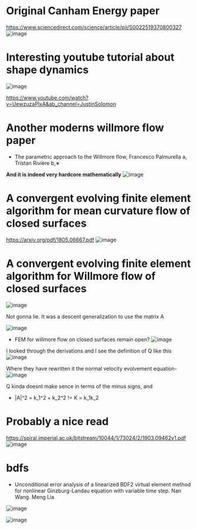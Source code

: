 # Original Canham Energy paper
https://www.sciencedirect.com/science/article/pii/S0022519370800327
![image](https://user-images.githubusercontent.com/43385748/204089456-7ed6c30e-6973-489a-9661-823dc8d1ef76.png)


# Interesting youtube tutorial about shape dynamics
![image](https://user-images.githubusercontent.com/43385748/204089520-3b6cc632-2f74-4052-9ad1-668d18d72e5f.png)

https://www.youtube.com/watch?v=UewzuzaPlxA&ab_channel=JustinSolomon


# Another moderns willmore flow paper
- The parametric approach to the Willmore flow, Francesco Palmurella a, Tristan Rivière b,∗

**And it is indeed very hardcore mathematically**
![image](https://user-images.githubusercontent.com/43385748/204089742-58bf042a-b75d-46e8-b8ce-fcbc350ff7d2.png)





# A convergent evolving finite element algorithm for mean curvature flow of closed surfaces
https://arxiv.org/pdf/1805.06667.pdf
![image](https://user-images.githubusercontent.com/43385748/204096895-bff47cc2-0aed-4213-9ae0-9a7791f1ddf1.png)


# A convergent evolving finite element algorithm for Willmore flow of closed surfaces
![image](https://user-images.githubusercontent.com/43385748/204096928-23e943ee-c5c8-4dda-8379-507555b527d6.png)

Not gonna lie. It was a descent generalization to use the matrix A

![image](https://user-images.githubusercontent.com/43385748/204098375-0a816f4d-f363-4bd5-bf68-b69e356d9d07.png)

 - FEM for willmore flow on closed surfaces remain open?
![image](https://user-images.githubusercontent.com/43385748/204101134-8cf5e2f6-2c54-4124-9d3c-48f9c458cba8.png)



I looked through the derivations and I see the definition of Q like this 
![image](https://user-images.githubusercontent.com/43385748/204104028-176d1a5f-db7a-4bfa-b5ef-270b5194ce4b.png)

Where they have rewritten it the normal velocity evolvement equation- 
![image](https://user-images.githubusercontent.com/43385748/204104065-88e4ab25-61ae-44bb-b829-1d0c222fa6d8.png)

Q kinda doesnt make sence in terms of the minus signs, and 

- |A|^2 = k_1^2 + k_2^2 != K = k_1k_2



# Probably a nice read
https://spiral.imperial.ac.uk/bitstream/10044/1/73024/2/1903.09462v1.pdf
![image](https://user-images.githubusercontent.com/43385748/204104872-1a55e367-6f55-4a34-b9a9-26fee9994c0c.png)



# bdfs
- Unconditional error analysis of a linearized BDF2 virtual element
method for nonlinear Ginzburg-Landau equation with variable time
step. Nan Wang. Meng Lia

![image](https://user-images.githubusercontent.com/43385748/204153946-24453d23-643a-468b-bc9e-567ec310f8f8.png)

![image](https://user-images.githubusercontent.com/43385748/204153925-ec9348f8-c45c-4e44-8c16-424fc9ca75f8.png)

